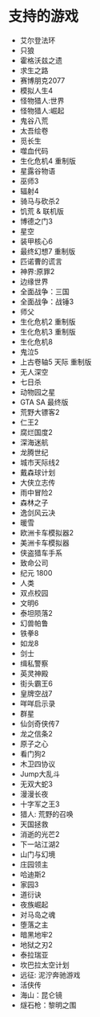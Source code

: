 # 支持的游戏
- 艾尔登法环
- 只狼
- 霍格沃兹之遗
- 求生之路
- 赛博朋克2077
- 模拟人生4 
- 怪物猎人:世界
- 怪物猎人:崛起
- 鬼谷八荒
- 太吾绘卷
- 觅长生
- 噬血代码
- 生化危机4 重制版
- 星露谷物语
- 巫师3
- 辐射4
- 骑马与砍杀2
- 饥荒 & 联机版
- 博德之门3
- 星空
- 装甲核心6
- 最终幻想7 重制版
- 匹诺曹的谎言
- 神界:原罪2
- 边缘世界
- 全面战争：三国
- 全面战争：战锤3
- 师父
- 生化危机2 重制版
- 生化危机3 重制版
- 生化危机8
- 鬼泣5
- 上古卷轴5 天际 重制版
- 无人深空
- 七日杀
- 动物园之星
- GTA SA 最终版
- 荒野大镖客2
- 仁王2
- 腐烂国度2
- 深海迷航
- 龙腾世纪
- 城市天际线2
- 戴森球计划
- 大侠立志传
- 雨中冒险2
- 森林之子
- 逸剑风云决
- 暖雪
- 欧洲卡车模拟器2
- 美洲卡车模拟器
- 侠盗猎车手系
- 致命公司
- 纪元 1800
- 人类
- 双点校园
- 文明6
- 泰坦陨落2
- 幻兽帕鲁
- 铁拳8
- 如龙8
- 剑士
- 缉私警察
- 英灵神殿
- 街头霸王6
- 皇牌空战7
- 咩咩启示录
- 群星
- 仙剑奇侠传7
- 龙之信条2
- 原子之心
- 看门狗2
- 木卫四协议
- Jump大乱斗
- 无双大蛇3
- 漫漫长夜
- 十字军之王3
- 猎人: 荒野的召唤
- 天国拯救
- 消逝的光芒2
- 下一站江湖2
- 山门与幻境
- 庄园领主
- 哈迪斯2
- 家园3
- 道衍诀
- 夜族崛起
- 对马岛之魂
- 堕落之主
- 暗黑地牢2
- 地狱之刃2
- 泰拉瑞亚
- 坎巴拉太空计划
- 远征: 泥泞奔驰游戏
- 活侠传
- 海山：昆仑镜
- 燧石枪：黎明之围